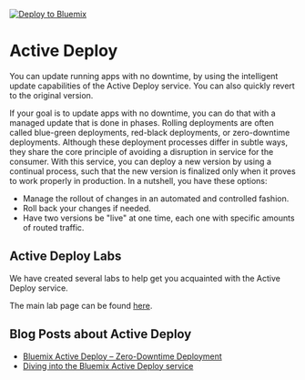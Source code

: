 [![Deploy to Bluemix](https://bluemix.net/deploy/button.png)](https://bluemix.net/deploy?repository=https://github.com/IBM-Bluemix/active-deploy-lab)

# Active Deploy

You can update running apps with no downtime, by using the intelligent update capabilities of the Active Deploy service. You can also quickly revert to the original version.

If your goal is to update apps with no downtime, you can do that with a managed update that is done in phases. Rolling deployments are often called blue-green deployments, red-black deployments, or zero-downtime deployments. Although these deployment processes differ in subtle ways, they share the core principle of avoiding a disruption in service for the consumer. With this service, you can deploy a new version by using a continual process, such that the new version is finalized only when it proves to work properly in production. In a nutshell, you have these options:

* Manage the rollout of changes in an automated and controlled fashion.
* Roll back your changes if needed.
* Have two versions be "live" at one time, each one with specific amounts of routed traffic.

## Active Deploy Labs
We have created several labs to help get you acquainted with the Active Deploy service.

The main lab page can be found [here](./labs/README.md).

## Blog Posts about Active Deploy
* [Bluemix Active Deploy – Zero-Downtime Deployment](https://developer.ibm.com/bluemix/2015/10/09/bluemix-zero-downtime-deployment)
* [Diving into the Bluemix Active Deploy service](https://developer.ibm.com/bluemix/2015/10/19/getting-started-with-bluemix-active-deploy/)
